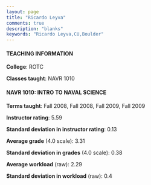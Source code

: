 ```yaml
---
layout: page
title: "Ricardo Leyva" 
comments: true
description: "blanks"
keywords: "Ricardo Leyva,CU,Boulder"
---
```

<head>
<script src="https://ajax.googleapis.com/ajax/libs/jquery/2.1.3/jquery.min.js"></script>
<script src="https://dl.dropboxusercontent.com/s/pc42nxpaw1ea4o9/highcharts.js?dl=0"></script>
<!-- <script src="../assets/js/highcharts.js"></script> -->
<style type="text/css">@font-face {
	font-family: "Bebas Neue";
	src: url(https://www.filehosting.org/file/details/544349/BebasNeue Regular.otf) format("opentype");
	}
	h1.Bebas { 
		font-family: "Bebas Neue", Verdana, Tahoma;
	}
</style>
</head>
	   
#### TEACHING INFORMATION

**College**: ROTC

**Classes taught**: NAVR 1010

#### NAVR 1010: INTRO TO NAVAL SCIENCE

**Terms taught**: Fall 2008, Fall 2008, Fall 2009, Fall 2009

**Instructor rating**: 5.59

**Standard deviation in instructor rating**: 0.13

**Average grade** (4.0 scale): 3.31

**Standard deviation in grades** (4.0 scale): 0.38

**Average workload** (raw): 2.29

**Standard deviation in workload** (raw): 0.4

